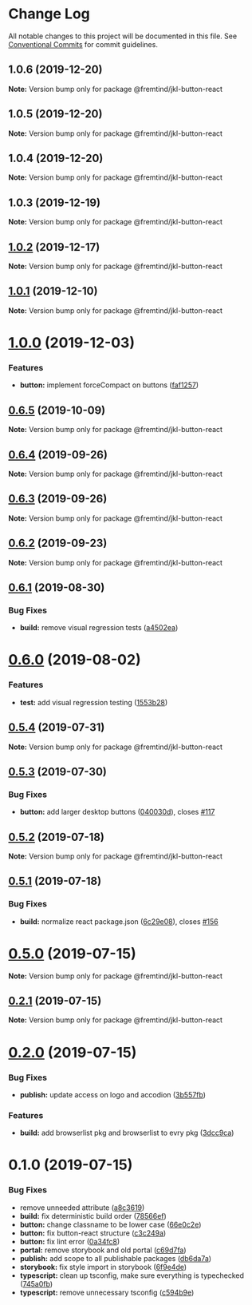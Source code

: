 # Change Log

All notable changes to this project will be documented in this file.
See [Conventional Commits](https://conventionalcommits.org) for commit guidelines.

## 1.0.6 (2019-12-20)

**Note:** Version bump only for package @fremtind/jkl-button-react





## 1.0.5 (2019-12-20)

**Note:** Version bump only for package @fremtind/jkl-button-react





## 1.0.4 (2019-12-20)

**Note:** Version bump only for package @fremtind/jkl-button-react

## 1.0.3 (2019-12-19)

**Note:** Version bump only for package @fremtind/jkl-button-react

## [1.0.2](https://github.com/fremtind/jokul/compare/@fremtind/jkl-button-react@1.0.1...@fremtind/jkl-button-react@1.0.2) (2019-12-17)

**Note:** Version bump only for package @fremtind/jkl-button-react

## [1.0.1](https://github.com/fremtind/jokul/compare/@fremtind/jkl-button-react@1.0.0...@fremtind/jkl-button-react@1.0.1) (2019-12-10)

**Note:** Version bump only for package @fremtind/jkl-button-react

# [1.0.0](https://github.com/fremtind/jokul/compare/@fremtind/jkl-button-react@0.6.5...@fremtind/jkl-button-react@1.0.0) (2019-12-03)

### Features

-   **button:** implement forceCompact on buttons ([faf1257](https://github.com/fremtind/jokul/commit/faf1257b731d1d48bccea7d2caf76f929b9689c6))

## [0.6.5](https://github.com/fremtind/jokul/compare/@fremtind/jkl-button-react@0.6.4...@fremtind/jkl-button-react@0.6.5) (2019-10-09)

**Note:** Version bump only for package @fremtind/jkl-button-react

## [0.6.4](https://github.com/fremtind/jokul/compare/@fremtind/jkl-button-react@0.6.3...@fremtind/jkl-button-react@0.6.4) (2019-09-26)

**Note:** Version bump only for package @fremtind/jkl-button-react

## [0.6.3](https://github.com/fremtind/jokul/compare/@fremtind/jkl-button-react@0.6.2...@fremtind/jkl-button-react@0.6.3) (2019-09-26)

**Note:** Version bump only for package @fremtind/jkl-button-react

## [0.6.2](https://github.com/fremtind/jokul/compare/@fremtind/jkl-button-react@0.6.1...@fremtind/jkl-button-react@0.6.2) (2019-09-23)

**Note:** Version bump only for package @fremtind/jkl-button-react

## [0.6.1](https://github.com/fremtind/jokul/compare/@fremtind/jkl-button-react@0.6.0...@fremtind/jkl-button-react@0.6.1) (2019-08-30)

### Bug Fixes

-   **build:** remove visual regression tests ([a4502ea](https://github.com/fremtind/jokul/commit/a4502ea))

# [0.6.0](https://github.com/fremtind/jokul/compare/@fremtind/jkl-button-react@0.5.4...@fremtind/jkl-button-react@0.6.0) (2019-08-02)

### Features

-   **test:** add visual regression testing ([1553b28](https://github.com/fremtind/jokul/commit/1553b28))

## [0.5.4](https://github.com/fremtind/jokul/compare/@fremtind/jkl-button-react@0.5.3...@fremtind/jkl-button-react@0.5.4) (2019-07-31)

**Note:** Version bump only for package @fremtind/jkl-button-react

## [0.5.3](https://github.com/fremtind/jokul/compare/@fremtind/jkl-button-react@0.5.2...@fremtind/jkl-button-react@0.5.3) (2019-07-30)

### Bug Fixes

-   **button:** add larger desktop buttons ([040030d](https://github.com/fremtind/jokul/commit/040030d)), closes [#117](https://github.com/fremtind/jokul/issues/117)

## [0.5.2](https://github.com/fremtind/jokul/compare/@fremtind/jkl-button-react@0.5.1...@fremtind/jkl-button-react@0.5.2) (2019-07-18)

**Note:** Version bump only for package @fremtind/jkl-button-react

## [0.5.1](https://github.com/fremtind/jokul/compare/@fremtind/jkl-button-react@0.5.0...@fremtind/jkl-button-react@0.5.1) (2019-07-18)

### Bug Fixes

-   **build:** normalize react package.json ([6c29e08](https://github.com/fremtind/jokul/commit/6c29e08)), closes [#156](https://github.com/fremtind/jokul/issues/156)

# [0.5.0](https://github.com/fremtind/jokul/compare/@fremtind/jkl-button-react@0.2.1...@fremtind/jkl-button-react@0.5.0) (2019-07-15)

**Note:** Version bump only for package @fremtind/jkl-button-react

## [0.2.1](https://github.com/fremtind/jokul/compare/@fremtind/jkl-button-react@0.2.0...@fremtind/jkl-button-react@0.2.1) (2019-07-15)

**Note:** Version bump only for package @fremtind/jkl-button-react

# [0.2.0](https://github.com/fremtind/jokul/compare/@fremtind/jkl-button-react@0.1.0...@fremtind/jkl-button-react@0.2.0) (2019-07-15)

### Bug Fixes

-   **publish:** update access on logo and accodion ([3b557fb](https://github.com/fremtind/jokul/commit/3b557fb))

### Features

-   **build:** add browserlist pkg and browserlist to evry pkg ([3dcc9ca](https://github.com/fremtind/jokul/commit/3dcc9ca))

# 0.1.0 (2019-07-15)

### Bug Fixes

-   remove unneeded attribute ([a8c3619](https://github.com/fremtind/jokul/commit/a8c3619))
-   **build:** fix deterministic build order ([78566ef](https://github.com/fremtind/jokul/commit/78566ef))
-   **button:** change classname to be lower case ([66e0c2e](https://github.com/fremtind/jokul/commit/66e0c2e))
-   **button:** fix button-react structure ([c3c249a](https://github.com/fremtind/jokul/commit/c3c249a))
-   **button:** fix lint error ([0a34fc8](https://github.com/fremtind/jokul/commit/0a34fc8))
-   **portal:** remove storybook and old portal ([c69d7fa](https://github.com/fremtind/jokul/commit/c69d7fa))
-   **publish:** add scope to all publishable packages ([db6da7a](https://github.com/fremtind/jokul/commit/db6da7a))
-   **storybook:** fix style import in storybook ([6f9e4de](https://github.com/fremtind/jokul/commit/6f9e4de))
-   **typescript:** clean up tsconfig, make sure everything is typechecked ([745a0fb](https://github.com/fremtind/jokul/commit/745a0fb))
-   **typescript:** remove unnecessary tsconfig ([c594b9e](https://github.com/fremtind/jokul/commit/c594b9e))
